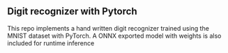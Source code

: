 ## Digit recognizer with Pytorch

This repo implements a hand written digit recognizer trained using the MNIST dataset with PyTorch. A ONNX exported model with weights is also included for runtime inference